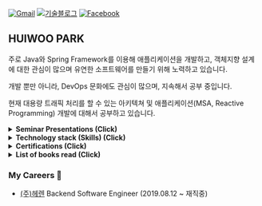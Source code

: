 [![Gmail](https://img.shields.io/badge/Gmail-d14836?style=flat-square&logo=Gmail&logoColor=white&link=mailto:parkhuiwo0@gmail.com)](mailto:parkhuiwo0@gmail.com)
[![기술블로그](http://img.shields.io/badge/-Tech%20blog-black?style=flat-square&logo=github&link=https://parkhuiwo0.github.io/)](https://parkhuiwo0.github.io/)
[![Facebook](https://img.shields.io/badge/facebook-1877f2?style=flat-square&logo=facebook&logoColor=white&link=https://fb.com/parkhuiwo0)](https://fb.com/parkhuiwo0)

## HUIWOO PARK

주로 Java와 Spring Framework를 이용해 애플리케이션을 개발하고, 객체지향 설계에 대한 관심이 많으며 유연한 소프트웨어를 만들기 위해 노력하고 있습니다.

개발 뿐만 아니라, DevOps 문화에도 관심이 많으며, 지속해서 공부 중입니다.

현재 대용량 트래픽 처리를 할 수 있는 아키텍쳐 및 애플리케이션(MSA, Reactive Programming) 개발에 대해서 공부하고 있습니다.

<details>
 <summary><strong> Seminar Presentations (Click) </strong></summary>
   - 헤렌 기술 세미나 - 가용성을 고려한 웹 서비스 AWS 인프라 설계 방법 <br/>
   - 헤렌 기술 세미나 - JPA Hibernate ORM N+1 Problem 해결하기 <br/>
   - 헤렌 기술 세미나 - 유연한 소프트웨어 설계를 위한 객체지향 프로그래밍 <br/>
</details>

<details>
 <summary><strong> Technology stack (Skills) (Click) </strong></summary>
   - Language : Java 8 <br/>
   - Spring Framework (SpringBoot 2.x, Spring Webflux) <br/>
   - Object Relationship Mapping Skills (Spring Data JPA, Hibernate, QueryDSL) <br/>
   - RDS (MySQL) <br/>
   - NoSQL (Redis) <br/>
   - AWS Cloud Engineering (Elastic Container Service(EC2), RDS, CloudWatch, VPC/Subnet, Lambda, CodePipeline ...) <br/>
</details>


<details>
 <summary><strong> Certifications (Click) </strong></summary>
   - Cisco Certified Network Associate <br/>
   - Cisco Certified Network Professional (Switched Network) <br/>
   - Cisco Certified Network Professional (Network Trouble Shotting <br/>
   - Linux Professional Institute Certification Level 1 <br/>
   - 정보처리산업기사
</details>

<details>
 <summary><strong> List of books read (Click) </strong></summary>
   - 오브젝트 - 코드로 이해하는 객체지향 설계 (조영호 저) <br/>
   - 객체지향의 사실과 오해 (조영호 저) <br/>
   - Clean Code : 애자일 소프트웨어 장인 정신 (로버트 마틴.C 저) <br/>
   - 코틀린 마이크로서비스 개발 (후안 안토니오 메디나 이글레시아스 저) <br/>
   - 테스트 주도 개발 (켄트백 저) <br/>
   - 자바 ORM 표준 JPA 프로그래밍 (김영한 저) <br/>
   - Effective Java 3판 (조슈아 블로크 저) <br/>
</details>


### My Careers 🌱

- [(주)헤렌](https://www.herrencorp.com) Backend Software Engineer (2019.08.12 ~ 재직중)

